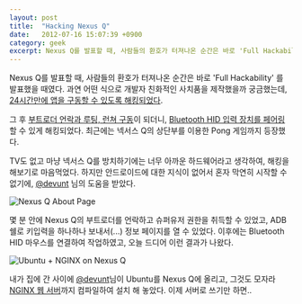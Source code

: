 ```yaml
---
layout: post
title:  "Hacking Nexus Q"
date:   2012-07-16 15:07:39 +0900
category: geek
excerpt: Nexus Q를 발표할 때, 사람들의 환호가 터져나온 순간은 바로 'Full Hackability' 를 발표했을 때였다..
---
```


Nexus Q를 발표할 때, 사람들의 환호가 터져나온 순간은 바로 'Full Hackability' 를 발표했을 때였다. 과연 어떤 식으로 개발자 친화적인 사치품을 제작했을까 궁금했는데, [24시간만에 앱을 구동할 수 있도록 해킹되었다](http://www.theverge.com/2012/6/28/3123155/google-nexus-q-games-hack).

그 후 [부트로더 언락과 루팅, 런쳐 구동](http://forum.xda-developers.com/showthread.php?p=28484300)이 되더니, [Bluetooth HID 입력 장치를 페어링](http://droidcloudshare.blogspot.kr/) 할 수 있게 해킹되었다. 최근에는 넥서스 Q의 상단부를 이용한 Pong 게임까지 등장했다.

TV도 없고 마냥 넥서스 Q를 방치하기에는 너무 아까운 하드웨어라고 생각하여, 해킹을 해보기로 마음먹었다. 하지만 안드로이드에 대한 지식이 없어서 혼자 막연히 시작할 수 없기에,  [@devunt](http://twitter.com/devunt) 님의 도움을 받았다.

![Nexus Q About Page](https://cdn.si.mpli.st/2012-07-16-nexus-q-about-page.jpg)

몇 분 안에 Nexus Q의 부트로더를 언락하고 슈퍼유저 권한을 취득할 수 있었고, ADB 쉘로 키입력을 하나하나 보내서(...) 정보 페이지를 열 수 있었다. 이후에는 Bluetooth HID 마우스를 연결하여 작업하였고, 오늘 드디어 이런 결과가 나왔다.

![Ubuntu + NGINX on Nexus Q](https://cdn.si.mpli.st/2012-07-16-ubuntu-on-q.jpg)

내가 집에 간 사이에 [@devunt](http://twitter.com/devunt)님이 Ubuntu를 Nexus Q에 올리고, 그것도 모자라 [NGINX 웹 서버](http://nginx.org/)까지 컴파일하여 설치 해 놓았다. 이제 서버로 쓰기만 하면..
